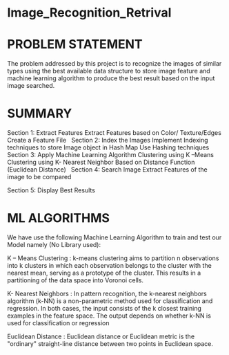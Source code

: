 # Image_Recognition_Retrival

# PROBLEM STATEMENT

The problem addressed by this project is to recognize the images of similar types using the best available data structure to store image feature and machine learning algorithm to produce the best result based on the input image searched. 

# SUMMARY

Section 1: Extract Features
Extract Features based on  Color/ Texture/Edges
Create a Feature File
 
Section 2: Index the Images
Implement Indexing techniques to store Image object in Hash Map
Use Hashing techniques
 
 Section 3: Apply Machine Learning Algorithm
Clustering  using K –Means
Clustering using K- Nearest Neighbor
Based on Distance Function (Euclidean Distance)
 
Section 4: Search Image
Extract Features of the image to be compared

Section 5: Display Best Results 


# ML ALGORITHMS

We have use the following Machine Learning Algorithm to train and test our Model  namely (No Library used):

K – Means Clustering : 
k-means clustering aims to partition n observations into k clusters in which each observation belongs to the cluster with the nearest mean, serving as a prototype of the cluster. This results in a partitioning of the data space into Voronoi cells.

K- Nearest Neighbors :
In pattern recognition, the k-nearest neighbors algorithm (k-NN) is a non-parametric method used for classification and regression. In both cases, the input consists of the k closest training examples in the feature space. The output depends on whether k-NN is used for classification or regression

Euclidean Distance :
Euclidean distance or Euclidean metric is the "ordinary" straight-line distance between two points in Euclidean space.


 

